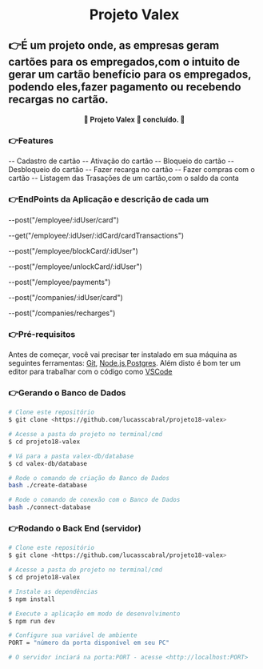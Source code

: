 <h1 align="center"> Projeto Valex </h1>

## 👉É um projeto onde, as empresas geram cartões para os empregados,com o intuito de gerar um cartão benefício para os empregados, podendo eles,fazer pagamento ou recebendo recargas no cartão.


<h4 align="center"> 
	🚧  Projeto Valex 🚀 concluído.  🚧
</h4>

### 👉Features

-- Cadastro de cartão
-- Ativação do cartão
-- Bloqueio do cartão
-- Desbloqueio do cartão
-- Fazer recarga no cartão
-- Fazer compras com o cartão
-- Listagem das Trasações de um cartão,com o saldo da conta

### 👉EndPoints da Aplicação e descrição de cada um


--post("/employee/:idUser/card")


--get("/employee/:idUser/:idCard/cardTransactions")

--post("/employee/blockCard/:idUser")

--post("/employee/unlockCard/:idUser")

--post("/employee/payments")

--post("/companies/:idUser/card")

--post("/companies/recharges")



### 👉Pré-requisitos

Antes de começar, você vai precisar ter instalado em sua máquina as seguintes ferramentas:
[Git](https://git-scm.com), [Node.js](https://nodejs.org/en/),[Postgres](https://www.postgresql.org/). 
Além disto é bom ter um editor para trabalhar com o código como [VSCode](https://code.visualstudio.com/)

### 👉Gerando o Banco de Dados
```bash
# Clone este repositório
$ git clone <https://github.com/lucasscabral/projeto18-valex>

# Acesse a pasta do projeto no terminal/cmd
$ cd projeto18-valex

# Vá para a pasta valex-db/database
$ cd valex-db/database

# Rode o comando de criação do Banco de Dados
bash ./create-database

# Rode o comando de conexão com o Banco de Dados
bash ./connect-database

```
### 👉Rodando o Back End (servidor)

```bash
# Clone este repositório
$ git clone <https://github.com/lucasscabral/projeto18-valex>

# Acesse a pasta do projeto no terminal/cmd
$ cd projeto18-valex

# Instale as dependências
$ npm install

# Execute a aplicação em modo de desenvolvimento
$ npm run dev

# Configure sua variável de ambiente
PORT = "número da porta disponível em seu PC"

# O servidor inciará na porta:PORT - acesse <http://localhost:PORT>
```
